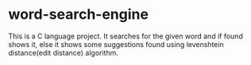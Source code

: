 # word-search-engine

This is a C language project. It searches for the given word and if found shows it, else it shows some suggestions found using levenshtein distance(edit distance) algorithm.
